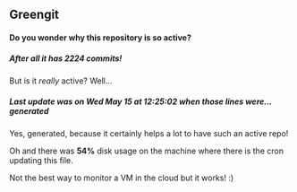 ## Greengit

#### Do you wonder why this repository is so active?

##### After all it has 2224 commits!

But is it *really* active? Well...

##### Last update was on Wed May 15 at 12:25:02 when those lines were... generated

Yes, generated, because it certainly helps a lot to have such an active repo!

Oh and there was **54%** disk usage on the machine
where there is the cron updating this file.

Not the best way to monitor a VM in the cloud but it works! :)
